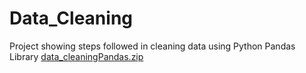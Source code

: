 # Data_Cleaning
Project showing steps followed in cleaning data using Python Pandas Library
[data_cleaningPandas.zip](https://github.com/ColletLisa/Data_Cleaning/files/7662642/data_cleaningPandas.zip)
